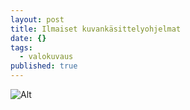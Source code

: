 ```yaml
---
layout: post
title: Ilmaiset kuvankäsittelyohjelmat
date: {}
tags:
  - valokuvaus
published: true
---
```

![Alt]({{site.baseurl}}/images/UK_Ilmaiset_kuvankasittelyohjelmat.png)
